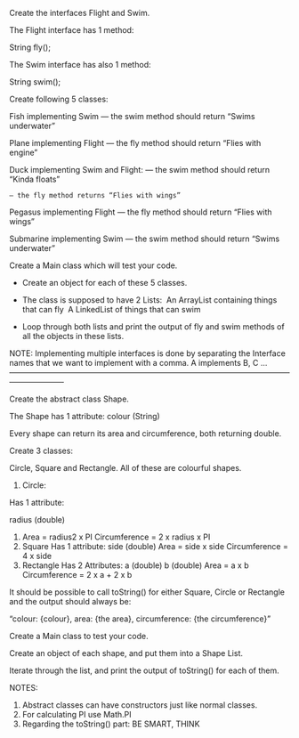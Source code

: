 Create the interfaces Flight and Swim.

The Flight interface has 1 method:

String fly();

The Swim interface has also 1 method:

String swim();

Create following 5 classes:

Fish implementing Swim — the swim method should return “Swims underwater”

Plane implementing Flight — the fly method should return “Flies with engine”

Duck implementing Swim and Flight: 
	— the swim method should return “Kinda floats”

	— the fly method returns “Flies with wings”

Pegasus implementing Flight — the fly method should return “Flies with wings”

Submarine implementing Swim — the swim method should return “Swims underwater”

Create a Main class which will test your code.

-   Create an object for each of these 5 classes.

- The class is supposed to have 2 Lists: 
	An ArrayList containing things that can fly 
	A LinkedList of things that can swim

- Loop through both lists and print the output of fly and swim methods of all the objects in these 
lists.

NOTE: Implementing multiple interfaces is done by separating the Interface names that we 
want to implement with a comma. A implements B, C ... 
———————————————————————————————————————————

Create the abstract class Shape.

The Shape has 1 attribute: colour (String)

Every shape can return its area and circumference, both returning double.

Create 3 classes:

Circle, Square and Rectangle. All of these are colourful shapes.

1. Circle:

Has 1 attribute:

radius (double)

1. Area = radius2 x PI 
Circumference = 2 x radius x PI 
2. Square 
Has 1 attribute: 
side (double) 
Area = side x side 
Circumference = 4 x side 
3. Rectangle 
Has 2 Attributes: 
a (double) 
b (double) 
Area = a x b 
Circumference = 2 x a + 2 x b

It should be possible to call toString() for either Square, Circle or Rectangle and the output should 
always be:

“colour: {colour}, area: {the area}, circumference: {the circumference}”

Create a Main class to test your code.

Create an object of each shape, and put them into a Shape List.

Iterate through the list, and print the output of toString() for each of them.

NOTES:  
1. Abstract classes can have constructors just like normal classes. 
2. For calculating PI use Math.PI 
3. Regarding the toString() part: BE SMART, THINK 
